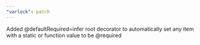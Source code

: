 ```yaml
---
"varlock": patch
---
```


Added @defaultRequired=infer root decorator to automatically set any item with a static or function value to be @required
